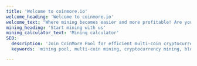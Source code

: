 ```yaml
---
title: 'Welcome to coinmore.io'
welcome_heading: 'Welcome to coinmore.io'
welcome_text: "Where mining becomes easier and more profitable! Are you looking for a reliable pool with low fees? Do you desire stability and transparent statistics? Look no further! On our platform, you'll find everything for efficient mining, as well as a warm community and tech support ready to assist in any situation. Earn more with lower expenses."
mining_heading: 'Start mining with us'
mining_calculator_text: 'Mining calculator'
SEO:
  description: 'Join CoinMore Pool for efficient multi-coin cryptocurrency mining. Our advanced and reliable mining pool ensures high profitability and stability.'
  keywords: 'mining pool, multi-coin mining, cryptocurrency mining, blockchain, CoinMore Pool, Bitcoin mining, Ethereum mining, Litecoin mining, Alephium mining, Raptoreum mining, crypto mining, digital currency mining, decentralized mining, altcoin mining, secure mining, profitable mining, mining software, mining hardware'

---
```


